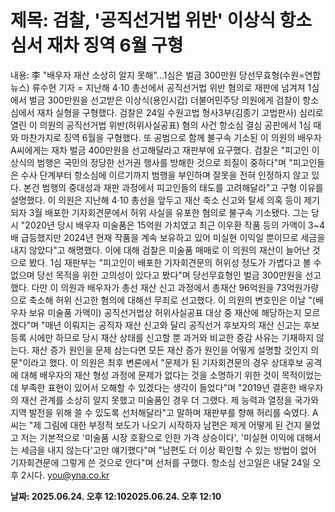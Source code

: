 # **제목: 검찰, '공직선거법 위반' 이상식 항소심서 재차 징역 6월 구형**

  내용: 李 "배우자 재산 소상히 알지 못해"…1심은 벌금 300만원 당선무효형(수원=연합뉴스) 류수현 기자 = 지난해 4·10 총선에서 공직선거법 위반 혐의로 재판에 넘겨져 1심에서 벌금 300만원을 선고받은 이상식(용인시갑) 더불어민주당 의원에게 검찰이 항소심에서 재차 실형을 구형했다.    검찰은 24일 수원고법 형사3부(김종기 고법판사) 심리로 열린 이 의원의 공직선거법 위반(허위사실공표) 혐의 사건 항소심 결심 공판에서 1심 때와 마찬가지로 징역 6월을 구형했다.     또 공범으로 함께 불구속 기소된 이 의원의 배우자 A씨에게는 재차 벌금 400만원을 선고해달라고 재판부에 요구했다.     검찰은 "피고인 이상식의 범행은 국민의 정당한 선거권 행사를 방해한 것으로 죄질이 중하다"며 "피고인들은 수사 단계부터 항소심에 이르기까지 범행을 부인하며 잘못을 전혀 인정하지 않고 있다. 본건 범행의 중대성과 재판 과정에서 피고인들의 태도를 고려해달라"고 구형 이유를 설명했다.    이 의원은 지난해 4·10 총선을 앞두고 재산 축소 신고와 탈세 의혹 등이 제기되자 3월 배포한 기자회견문에서 허위 사실을 유포한 혐의로 불구속 기소됐다.     그는 당시 "2020년 당시 배우자 미술품은 15억원 가치였고 최근 이우환 작품 등의 가액이 3~4배 급등했지만 2024년 현재 작품을 계속 보유하고 있어 미실현 이익일 뿐이므로 세금을 내지 않았다"고 해명했다.     이에 대해 검찰은 미술품 매매로 이 의원의 재산이 늘어난 것으로 봤다.     1심 재판부는 "피고인이 배포한 기자회견문의 허위성 정도가 가볍다고 볼 수 없으며 당선 목적을 위한 고의성이 있다고 봤다"며 당선무효형인 벌금 300만원을 선고했다.    다만 이 의원과 배우자가 총선 재산 신고 과정에서 총재산 96억원을 73억원가량으로 축소해 허위 신고한 혐의에 대해선 무죄로 선고했다.    이 의원의 변호인은 이날 "(배우자 보유 미술품 가액이) 공직선거법상 허위사실공표 대상 중 재산에 해당하는지 모르겠다"며 "매년 이뤄지는 공직자 재산 신고와 달리 공직선거 후보자의 재산 신고는 후보 등록 시에만 하므로 당시 재산 상태를 신고할 뿐 과거와 비교한 증감 사유는 기재하지 않는다. 재산 증가 원인을 문제 삼는다면 모든 재산 증가 원인을 어떻게 설명할 것인지 의문"이라고 했다.     이 의원은 최후 변론에서 "문제가 된 기자회견문의 경우 상대후보 공격에 대해 배우자의 재산 형성 과정에 문제가 없다는 것을 소명하기 위한 것이 목적이었는데 부족한 표현이 있어서 오해할 수 있겠다는 생각이 들었다"며 "2019년 결혼한 배우자의 재산 관계를 소상히 알지 못했고 미술품인 경우 더 그랬다. 제 능력과 열정을 국가와 지역 발전을 위해 쓸 수 있도록 선처해달라"고 말하며 재판부를 향해 허리를 숙였다.    A씨는 "제 그림에 대한 부정적 보도가 나오기 시작하자 남편은 제게 어떻게 된 건지 물었고 저는 기본적으로 '미술품 시장 호황으로 인한 가격 상승이다', '미실현 이익에 대해서는 세금을 내지 않는다'고만 얘기했다"며 "남편도 더 이상 확인할 수 있는 방법이 없어 기자회견문에 그렇게 쓴 것으로 안다"며 선처를 구했다.     항소심 선고일은 내달 24일 오후 2시다.     you@yna.co.kr

  **날짜: 2025.06.24. 오후 12:102025.06.24. 오후 12:10**